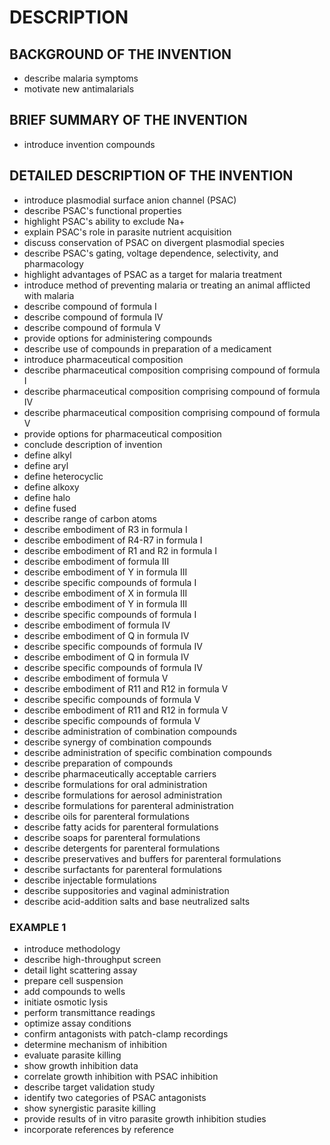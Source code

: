 # DESCRIPTION

## BACKGROUND OF THE INVENTION

- describe malaria symptoms
- motivate new antimalarials

## BRIEF SUMMARY OF THE INVENTION

- introduce invention compounds

## DETAILED DESCRIPTION OF THE INVENTION

- introduce plasmodial surface anion channel (PSAC)
- describe PSAC's functional properties
- highlight PSAC's ability to exclude Na+
- explain PSAC's role in parasite nutrient acquisition
- discuss conservation of PSAC on divergent plasmodial species
- describe PSAC's gating, voltage dependence, selectivity, and pharmacology
- highlight advantages of PSAC as a target for malaria treatment
- introduce method of preventing malaria or treating an animal afflicted with malaria
- describe compound of formula I
- describe compound of formula IV
- describe compound of formula V
- provide options for administering compounds
- describe use of compounds in preparation of a medicament
- introduce pharmaceutical composition
- describe pharmaceutical composition comprising compound of formula I
- describe pharmaceutical composition comprising compound of formula IV
- describe pharmaceutical composition comprising compound of formula V
- provide options for pharmaceutical composition
- conclude description of invention
- define alkyl
- define aryl
- define heterocyclic
- define alkoxy
- define halo
- define fused
- describe range of carbon atoms
- describe embodiment of R3 in formula I
- describe embodiment of R4-R7 in formula I
- describe embodiment of R1 and R2 in formula I
- describe embodiment of formula III
- describe embodiment of Y in formula III
- describe specific compounds of formula I
- describe embodiment of X in formula III
- describe embodiment of Y in formula III
- describe specific compounds of formula I
- describe embodiment of formula IV
- describe embodiment of Q in formula IV
- describe specific compounds of formula IV
- describe embodiment of Q in formula IV
- describe specific compounds of formula IV
- describe embodiment of formula V
- describe embodiment of R11 and R12 in formula V
- describe specific compounds of formula V
- describe embodiment of R11 and R12 in formula V
- describe specific compounds of formula V
- describe administration of combination compounds
- describe synergy of combination compounds
- describe administration of specific combination compounds
- describe preparation of compounds
- describe pharmaceutically acceptable carriers
- describe formulations for oral administration
- describe formulations for aerosol administration
- describe formulations for parenteral administration
- describe oils for parenteral formulations
- describe fatty acids for parenteral formulations
- describe soaps for parenteral formulations
- describe detergents for parenteral formulations
- describe preservatives and buffers for parenteral formulations
- describe surfactants for parenteral formulations
- describe injectable formulations
- describe suppositories and vaginal administration
- describe acid-addition salts and base neutralized salts

### EXAMPLE 1

- introduce methodology
- describe high-throughput screen
- detail light scattering assay
- prepare cell suspension
- add compounds to wells
- initiate osmotic lysis
- perform transmittance readings
- optimize assay conditions
- confirm antagonists with patch-clamp recordings
- determine mechanism of inhibition
- evaluate parasite killing
- show growth inhibition data
- correlate growth inhibition with PSAC inhibition
- describe target validation study
- identify two categories of PSAC antagonists
- show synergistic parasite killing
- provide results of in vitro parasite growth inhibition studies
- incorporate references by reference

